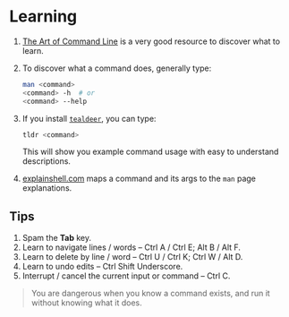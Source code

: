 # Learning

1. [The Art of Command Line] is a very good resource to discover what to learn.
2. To discover what a command does, generally type:

    ```bash
    man <command>
    <command> -h  # or
    <command> --help
    ```

3. If you install [`tealdeer`], you can type:

    ```bash
    tldr <command>
    ```

    This will show you example command usage with easy to understand descriptions.

3. [explainshell.com] maps a command and its args to the `man` page explanations.


## Tips

1. Spam the **Tab** key.
2. Learn to navigate lines / words &ndash; Ctrl A / Ctrl E; Alt B / Alt F.
3. Learn to delete by line / word &ndash; Ctrl U / Ctrl K; Ctrl W / Alt D.
4. Learn to undo edits &ndash; Ctrl Shift Underscore.
5. Interrupt / cancel the current input or command &ndash; Ctrl C.

> You are dangerous when you know a command exists, and run it without knowing what it does.


[The Art of Command Line]: https://github.com/jlevy/the-art-of-command-line
[explainshell.com]: https://explainshell.com
[`tealdeer`]: https://github.com/dbrgn/tealdeer/
